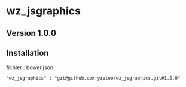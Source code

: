 # wz_jsgraphics

## Version 1.0.0
## Installation

fichier : bower.json

    "wz_jsgraphics" : "git@github.com:yieloo/wz_jsgraphics.git#1.0.0"
